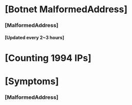 # [Botnet MalformedAddress]
### [MalformedAddress]
#### [Updated every 2~3 hours]

# [Counting 1994 IPs]

# [Symptoms] 
###   [MalformedAddress]
